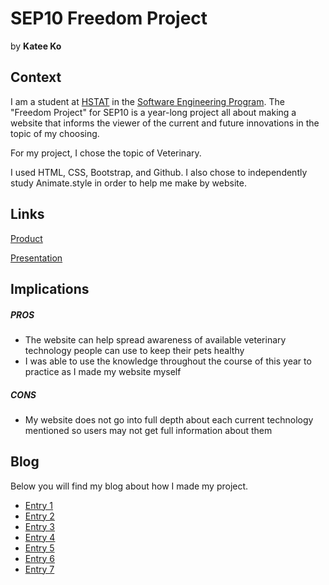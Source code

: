 # SEP10 Freedom Project
by **Katee Ko**

## Context
I am a student at [HSTAT](https://www.hstat.org/) in the [Software Engineering Program](https://hstatsep.github.io/). The "Freedom Project" for SEP10 is a year-long project all about making a website that informs the viewer of the current and future innovations in the topic of my choosing.

For my project, I chose the topic of Veterinary. 

I used HTML, CSS, Bootstrap, and Github. I also chose to independently study Animate.style in order to help me make by website.

## Links

[Product](https://kateek5417.github.io/sep10-freedom-project/home.html)

[Presentation](https://docs.google.com/presentation/d/1DOrQf3p5Tkkz8Hucx-OojMeWQbeRanMvFQ3HaxmGvmY/edit#slide=id.p)

## Implications
##### PROS
* The website can help spread awareness of available veterinary technology people can use to keep their pets healthy
* I was able to use the knowledge throughout the course of this year to practice as I made my website myself
##### CONS
* My website does not go into full depth about each current technology mentioned so users may not get full information about them 


## Blog
Below you will find my blog about how I made my project.

* [Entry 1](blog/entry01.md)
* [Entry 2](blog/entry02.md)
* [Entry 3](blog/entry03.md)
* [Entry 4](blog/entry04.md)
* [Entry 5](blog/entry05.md)
* [Entry 6](blog/entry06.md)
* [Entry 7](blog/entry07.md)

